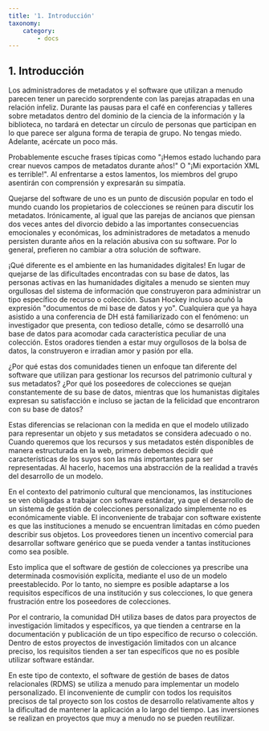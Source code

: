 ```yaml
---
title: '1. Introducción'
taxonomy:
    category:
        - docs
---
```


## 1. Introducción

Los administradores de metadatos y el software que utilizan a menudo parecen tener un parecido sorprendente con las parejas atrapadas en una relación infeliz. 
Durante las pausas para el café en conferencias y talleres sobre metadatos dentro del dominio de la ciencia de la información y la biblioteca, no tardará en detectar un círculo de personas que participan en lo que parece ser alguna forma de terapia de grupo.
No tengas miedo. Adelante, acércate un poco más. 

Probablemente escuche frases típicas como "¡Hemos estado luchando para crear nuevos campos de metadatos durante años!" O "¡Mi exportación XML es terrible!". Al enfrentarse a estos lamentos, los miembros del grupo asentirán con comprensión y expresarán su simpatía.

Quejarse del software de uno es un punto de discusión popular en todo el mundo cuando los propietarios de colecciones se reúnen para discutir los metadatos. Irónicamente, al igual que las parejas de ancianos que piensan dos veces antes del divorcio debido a las importantes consecuencias emocionales y económicas, los administradores de metadatos a menudo persisten durante años en la relación abusiva con su software. Por lo general, prefieren no cambiar a otra solución de software.

¡Qué diferente es el ambiente en las humanidades digitales! En lugar de quejarse de las dificultades encontradas con su base de datos, las personas activas en las humanidades digitales a menudo se sienten muy orgullosas del sistema de información que construyeron para administrar un tipo específico de recurso o colección.
Susan Hockey incluso acuñó la expresión "documentos de mi base de datos y yo". Cualquiera que ya haya asistido a una conferencia de DH está familiarizado con el fenómeno: un investigador que presenta, con tedioso detalle, cómo se desarrolló una base de datos para acomodar cada característica peculiar de una colección. Estos oradores tienden a estar muy orgullosos de la bolsa de datos, la construyeron e irradian amor y pasión por ella.

¿Por qué estas dos comunidades tienen un enfoque tan diferente del software que utilizan para gestionar los recursos del patrimonio cultural y sus metadatos? ¿Por qué los poseedores de colecciones se quejan constantemente de su base de datos, mientras que los humanistas digitales expresan su satisfacción e incluso se jactan de la felicidad que encontraron con su base de datos?

Estas diferencias se relacionan con la medida en que el modelo utilizado para representar un objeto y sus metadatos se considera adecuado o no. Cuando queremos que los recursos y sus metadatos estén disponibles de manera estructurada en la web, primero debemos decidir qué características de los suyos son las más importantes para ser representadas. Al hacerlo, hacemos una abstracción de la realidad a través del desarrollo de un modelo.

En el contexto del patrimonio cultural que mencionamos, las instituciones se ven obligadas a trabajar con software estándar, ya que el desarrollo de un sistema de gestión de colecciones personalizado simplemente no es económicamente viable. El inconveniente de trabajar con software existente es que las instituciones a menudo se encuentran limitadas en cómo pueden describir sus objetos. Los proveedores tienen un incentivo comercial para desarrollar software genérico que se pueda vender a tantas instituciones como sea posible.

Esto implica que el software de gestión de colecciones ya prescribe una determinada cosmovisión explícita, mediante el uso de un modelo preestablecido. Por lo tanto, no siempre es posible adaptarse a los requisitos específicos de una institución y sus colecciones, lo que genera frustración entre los poseedores de colecciones.

Por el contrario, la comunidad DH utiliza bases de datos para proyectos de investigación limitados y específicos, ya que tienden a centrarse en la documentación y publicación de un tipo específico de recurso o colección. Dentro de estos proyectos de investigación limitados con un alcance preciso, los requisitos tienden a ser tan específicos que no es posible utilizar software estándar.

En este tipo de contexto, el software de gestión de bases de datos relacionales (RDMS) se utiliza a menudo para implementar un modelo personalizado. El inconveniente de cumplir con todos los requisitos precisos de tal proyecto son los costos de desarrollo relativamente altos y la dificultad de mantener la aplicación a lo largo del tiempo. Las inversiones se realizan en proyectos que muy a menudo no se pueden reutilizar.
